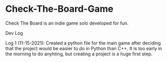 # Check-The-Board-Game
Check The Board is an indie game solo developed for fun. 

Dev Log

Log 1 (11-15-2021):
Created a python file for the main game after deciding that the project would be easier to do in Python than C++. 
It is too early in the morning to do anyhting, but creating a project is a huge first step.
